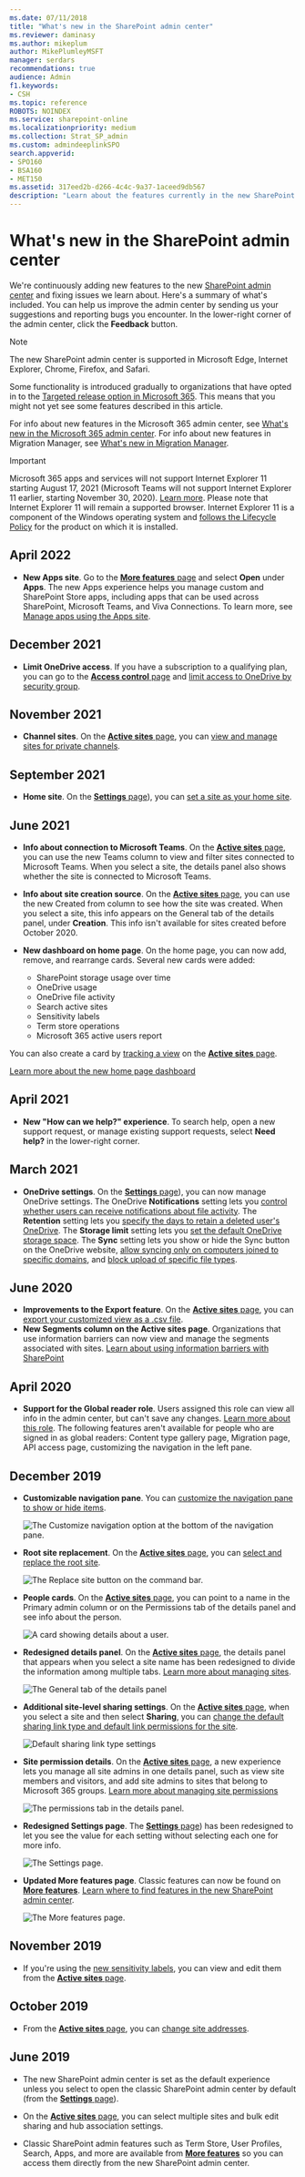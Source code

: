 ```yaml
---
ms.date: 07/11/2018
title: "What's new in the SharePoint admin center"
ms.reviewer: daminasy
ms.author: mikeplum
author: MikePlumleyMSFT
manager: serdars
recommendations: true
audience: Admin
f1.keywords:
- CSH
ms.topic: reference
ROBOTS: NOINDEX
ms.service: sharepoint-online
ms.localizationpriority: medium
ms.collection: Strat_SP_admin
ms.custom: admindeeplinkSPO
search.appverid:
- SPO160
- BSA160
- MET150
ms.assetid: 317eed2b-d266-4c4c-9a37-1aceed9db567
description: "Learn about the features currently in the new SharePoint admin center."
---
```


# What's new in the SharePoint admin center

We're continuously adding new features to the new <a href="https://go.microsoft.com/fwlink/?linkid=2185219" target="_blank">SharePoint admin center</a> and fixing issues we learn about. Here's a summary of what's included. You can help us improve the admin center by sending us your suggestions and reporting bugs you encounter. In the lower-right corner of the admin center, click the **Feedback** button.
  
> [!NOTE]
> The new SharePoint admin center is supported in Microsoft Edge, Internet Explorer, Chrome, Firefox, and Safari.
> 
> Some functionality is introduced gradually to organizations that have opted in to the [Targeted release option in Microsoft 365](/office365/admin/manage/release-options-in-office-365). This means that you might not yet see some features described in this article.
> 
> For info about new features in the Microsoft 365 admin center, see [What's new in the Microsoft 365 admin center](/microsoft-365/admin/whats-new-in-preview). For info about new features in Migration Manager, see [What's new in Migration Manager](/sharepointmigration/mm-whats-new).

> [!IMPORTANT]
> Microsoft 365 apps and services will not support Internet Explorer 11 starting August 17, 2021 (Microsoft Teams will not support Internet Explorer 11 earlier, starting November 30, 2020). [Learn more](https://aka.ms/AA97tsw). Please note that Internet Explorer 11 will remain a supported browser. Internet Explorer 11 is a component of the Windows operating system and [follows the Lifecycle Policy](/lifecycle/faq/internet-explorer-microsoft-edge) for the product on which it is installed. 

## April 2022

- **New Apps site**. Go to the <a href="https://go.microsoft.com/fwlink/?linkid=2185077" target="_blank">**More features** page</a> and select **Open** under **Apps**. The new Apps experience helps you manage custom and SharePoint Store apps, including apps that can be used across SharePoint, Microsoft Teams, and Viva Connections. To learn more, see [Manage apps using the Apps site](use-app-catalog.md).

## December 2021

- **Limit OneDrive access**. If you have a subscription to a qualifying plan, you can go to the <a href="https://go.microsoft.com/fwlink/?linkid=2185071" target="_blank">**Access control** page</a> and [limit access to OneDrive by security group](/onedrive/limit-access). 

## November 2021

- **Channel sites**. On the <a href="https://go.microsoft.com/fwlink/?linkid=2185220" target="_blank">**Active sites** page</a>, you can [view and manage sites for private channels](manage-sites-in-new-admin-center.md).

## September 2021

- **Home site**. On the <a href="https://go.microsoft.com/fwlink/?linkid=2185072" target="_blank">**Settings** page</a>), you can [set a site as your home site](home-site.md).

## June 2021

- **Info about connection to Microsoft Teams**. On the <a href="https://go.microsoft.com/fwlink/?linkid=2185220" target="_blank">**Active sites** page</a>, you can use the new Teams column to view and filter sites connected to Microsoft Teams. When you select a site, the details panel also shows whether the site is connected to Microsoft Teams. 
- **Info about site creation source**. On the <a href="https://go.microsoft.com/fwlink/?linkid=2185220" target="_blank">**Active sites** page</a>, you can use the new Created from column to see how the site was created. When you select a site, this info appears on the General tab of the details panel, under **Creation**. This info isn't available for sites created before October 2020.  
- **New dashboard on home page**. On the home page, you can now add, remove, and rearrange cards. Several new cards were added:

    - SharePoint storage usage over time
    - OneDrive usage
    - OneDrive file activity
    - Search active sites
    - Sensitivity labels
    - Term store operations
    - Microsoft 365 active users report

You can also create a card by [tracking a view](customize-admin-center-site-list.md#track-a-view) on the <a href="https://go.microsoft.com/fwlink/?linkid=2185220" target="_blank">**Active sites** page</a>. 

[Learn more about the new home page dashboard](get-started-new-admin-center.md)

## April 2021

- **New "How can we help?" experience**. To search help, open a new support request, or manage existing support requests, select **Need help?** in the lower-right corner.

## March 2021

- **OneDrive settings**. On the <a href="https://go.microsoft.com/fwlink/?linkid=2185072" target="_blank">**Settings** page</a>), you can now manage OneDrive settings. The OneDrive **Notifications** setting lets you [control whether users can receive notifications about file activity](/onedrive/turn-on-external-sharing-notifications). The **Retention** setting lets you [specify the days to retain a deleted user's OneDrive](/onedrive/set-retention). The **Storage limit** setting lets you [set the default OneDrive storage space](/onedrive/set-default-storage-space). The **Sync** setting lets you show or hide the Sync button on the OneDrive website, [allow syncing only on computers joined to specific domains](/onedrive/allow-syncing-only-on-specific-domains), and [block upload of specific file types](/onedrive/block-file-types). 

## June 2020

- **Improvements to the Export feature**. On the <a href="https://go.microsoft.com/fwlink/?linkid=2185220" target="_blank">**Active sites** page</a>, you can [export your customized view as a .csv file](customize-admin-center-site-list.md#export-to-csv).
- **New Segments column on the Active sites page**. Organizations that use information barriers can now view and manage the segments associated with sites. [Learn about using information barriers with SharePoint](information-barriers.md)

## April 2020

- **Support for the Global reader role**. Users assigned this role can view all info in the admin center, but can't save any changes. [Learn more about this role](/azure/active-directory/users-groups-roles/directory-assign-admin-roles#global-reader). The following features aren't available for people who are signed in as global readers: Content type gallery page, Migration page, API access page, customizing the navigation in the left pane.

## December 2019

- **Customizable navigation pane**. You can [customize the navigation pane to show or hide items](./get-started-new-admin-center.md#customize-the-navigation-pane).
    
    ![The Customize navigation option at the bottom of the navigation pane.](media/customize-navigation.png)

- **Root site replacement**. On the <a href="https://go.microsoft.com/fwlink/?linkid=2185220" target="_blank">**Active sites** page</a>, you can [select and replace the root site](modern-root-site.md). 

    ![The Replace site button on the command bar.](media/replace-site-button.png)

- **People cards**. On the <a href="https://go.microsoft.com/fwlink/?linkid=2185220" target="_blank">**Active sites** page</a>, you can point to a name in the Primary admin column or on the Permissions tab of the details panel and see info about the person. 

    ![A card showing details about a user.](media/people-card.png)

- **Redesigned details panel**. On the <a href="https://go.microsoft.com/fwlink/?linkid=2185220" target="_blank">**Active sites** page</a>, the details panel that appears when you select a site name has been redesigned to divide the information among multiple tabs. [Learn more about managing sites](manage-sites-in-new-admin-center.md).

    ![The General tab of the details panel](media/general-tab-details-panel.png)

- **Additional site-level sharing settings**. On the <a href="https://go.microsoft.com/fwlink/?linkid=2185220" target="_blank">**Active sites** page</a>, when you select a site and then select **Sharing**, you can [change the default sharing link type and default link permissions for the site](change-external-sharing-site.md). 

    ![Default sharing link type settings](media/default-sharing-link-type-site.png)

- **Site permission details**. On the <a href="https://go.microsoft.com/fwlink/?linkid=2185220" target="_blank">**Active sites** page</a>, a new experience lets you manage all site admins in one details panel, such as view site members and visitors, and add site admins to sites that belong to Microsoft 365 groups. [Learn more about managing site permissions](site-permissions.md) 

    ![The permissions tab in the details panel.](media/permissions-panel.png)

- **Redesigned Settings page**. The <a href="https://go.microsoft.com/fwlink/?linkid=2185072" target="_blank">**Settings** page</a>) has been redesigned to let you see the value for each setting without selecting each one for more info.

    ![The Settings page.](media/settings-page.png)

- **Updated More features page**. Classic features can now be found on <a href="https://go.microsoft.com/fwlink/?linkid=2185077" target="_blank">**More features**</a>. [Learn where to find features in the new SharePoint admin center](./get-started-new-admin-center.md#where-to-find-things-in-the-new-sharepoint-admin-center).

    ![The More features page.](media/more-features-page.png)

## November 2019

- If you're using the [new sensitivity labels](/microsoft-365/compliance/sensitivity-labels-teams-groups-sites), you can view and edit them from the <a href="https://go.microsoft.com/fwlink/?linkid=2185220" target="_blank">**Active sites** page</a>.

## October 2019

- From the <a href="https://go.microsoft.com/fwlink/?linkid=2185220" target="_blank">**Active sites** page</a>, you can [change site addresses](change-site-address.md).

## June 2019

- The new SharePoint admin center is set as the default experience unless you select to open the classic SharePoint admin center by default (from the <a href="https://go.microsoft.com/fwlink/?linkid=2185072" target="_blank">**Settings** page</a>).

- On the <a href="https://go.microsoft.com/fwlink/?linkid=2185220" target="_blank">**Active sites** page</a>, you can select multiple sites and bulk edit sharing and hub association settings.

- Classic SharePoint admin features such as Term Store, User Profiles, Search, Apps, and more are available from <a href="https://go.microsoft.com/fwlink/?linkid=2185077" target="_blank">**More features**</a> so you can access them directly from the new SharePoint admin center.



